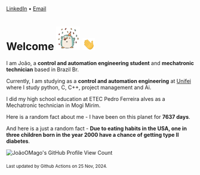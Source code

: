[LinkedIn](https://www.linkedin.com/in/joão-pedro-gozzoli-b95641301/) &bull;
[Email](joaopedrogozzoli@gmail.com)

# Welcome <img src="happy.gif" height="64px" /> <img src="wave.gif" height="32px" />

I am João, a  **control and automation engineering student** and **mechatronic technician** based in Brazil Br.

Currently, I am studying as a **control and automation engineering** at [Unifei](https://unifei.edu.br) where I study python, C, C++, project management and Ai.

I did my high school education at ETEC Pedro Ferreira alves as a Mechatronic technician in Mogi Mirim.

Here is a random fact about me - I have been on this planet for **7637 days**.

And here is a just a random fact -  **Due to eating habits in the USA, one in three children born in the year 2000 have a chance of getting type II diabetes**.

![JoãoOMago's GitHub Profile View Count](https://komarev.com/ghpvc/?username=JoaoOMago)

<sub>Last updated by Github Actions on 25 Nov, 2024.</sub>
